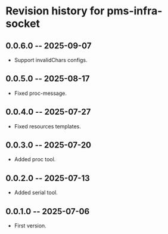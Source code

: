 # Revision history for pms-infra-socket

## 0.0.6.0 -- 2025-09-07

* Support invalidChars configs.

## 0.0.5.0 -- 2025-08-17

* Fixed proc-message.

## 0.0.4.0 -- 2025-07-27

* Fixed resources templates.

## 0.0.3.0 -- 2025-07-20

* Added proc tool.

## 0.0.2.0 -- 2025-07-13

* Added serial tool.

## 0.0.1.0 -- 2025-07-06

* First version.
